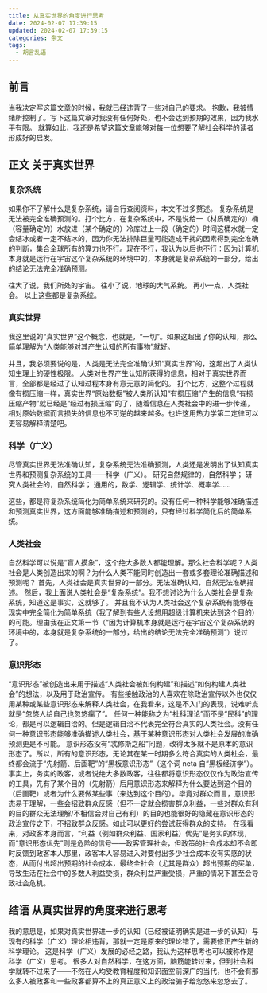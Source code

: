 ```yaml
---
title: 从真实世界的角度进行思考
date: 2024-02-07 17:39:15
updated: 2024-02-07 17:39:15
categories: 杂文
tags:
  - 胡言乱语
---
```


## 前言

当我决定写这篇文章的时候，我就已经违背了一些对自己的要求。
抱歉，我被情绪所控制了。写下这篇文章对我没有任何好处，也不会达到预期的效果，因为我水平有限。
就算如此，我还是希望这篇文章能够对每一位想要了解社会科学的读者形成好的启发。

## 正文 关于真实世界

### 复杂系统

如果你不了解什么是复杂系统，请自行查阅资料，本文不过多赘述。
复杂系统是无法被完全准确预测的。打个比方，在复杂系统中，不是说给一（材质确定的）桶（容量确定的）水放进（某个确定的）冷库过上一段（确定的）时间这桶水就一定会结冰或者一定不结冰的，因为你无法排除巨量可能造成干扰的因素得到完全准确的判断，集合全球所有的算力也不行。现在不行，我认为以后也不行：因为计算机本身就是运行在宇宙这个复杂系统的环境中的，本身就是复杂系统的一部分，给出的结论无法完全准确预测。

往大了说，我们所处的宇宙。
往小了说，地球的大气系统。
再小一点，人类社会。
以上这些都是复杂系统。

### 真实世界

我这里说的“真实世界”这个概念，也就是，“一切”。如果这超出了你的认知，那么简单理解为“人类能够对其产生认知的所有事物”就好。

并且，我必须要说的是，人类是无法完全准确认知“真实世界”的，这超出了人类认知生理上的硬性极限。
人类对世界产生认知所获得的信息，相对于真实世界而言，全部都是经过了认知过程本身有意无意的简化的。
打个比方，这整个过程就像有损压缩一样，真实世界“原始数据”被人类所认知“有损压缩”产生的信息“有损压缩产物”就已经是“经过有损压缩”的了，随着信息在人类社会中的进一步传递，相对原始数据而言损失的信息也不可逆的越来越多。也许这用热力学第二定律可以更容易解释清楚吧。

### 科学（广义）

尽管真实世界无法准确认知，复杂系统无法准确预测，人类还是发明出了认知真实世界和预测复杂系统的工具——科学（广义）。
研究自然规律的，自然科学；
研究人类社会的，自然科学；
通用的，数学、逻辑学、统计学、概率学......

这些，都是将复杂系统简化为简单系统来研究的。没有任何一种科学能够准确描述和预测真实世界，这方面能够准确描述和预测的，只有经过科学简化后的简单系统。

### 人类社会

自然科学可以说是“盲人摸象”，这个绝大多数人都能理解。那么社会科学呢？人类社会是人类创造出来的啊？为什么人类不能同时创造出一套或多套理论准确描述和预测呢？
首先，人类社会是真实世界的一部分。无法准确认知，自然无法准确描述。
然后，我上面说人类社会是“复杂系统”。我不想讨论为什么人类社会是复杂系统，知道这是事实，这就够了。
并且我不认为人类社会这个复杂系统有能够在现实中完全简化为简单系统（我了解到有些人设想用超级计算机来达到这个目的）的可能。理由我在正文第一节（“因为计算机本身就是运行在宇宙这个复杂系统的环境中的，本身就是复杂系统的一部分，给出的结论无法完全准确预测”）说过了。

### 意识形态

“意识形态”被创造出来用于描述“人类社会被如何构建”和描述“如何构建人类社会”的想法，以及用于政治宣传。
有些接触政治的人喜欢在除政治宣传以外也仅仅用某种或某些意识形态来解释人类社会，在我看来，这是不入门的表现，说难听点就是“忽悠人给自己也忽悠瘸了”。
任何一种能称之为“社科理论”而不是“民科”的理论，都是可以逻辑自洽的。但是逻辑自洽不代表完全符合真实的人类社会。没有任何一种意识形态能够准确描述人类社会，基于某种意识形态对人类社会发展的准确预测更是不可能。
意识形态没有“忒修斯之船”问题，改得太多就不是原本的意识形态了。所以，所有的意识形态，无论其在某一时期多么符合真实的人类社会，最终都会流于“先射箭、后画靶”的“黑板意识形态”（这个词 neta 自“黑板经济学”）。
事实上，务实的政客，或者说绝大多数政客，往往都将意识形态仅仅作为政治宣传的工具，先有了某个目的（先射箭）后用意识形态来解释为什么要达到这个目的（后画靶）或者为什么要做某些事（来达到这个目的）。毕竟对群众而言，意识形态易于理解，一些会招致群众反感（但不一定就会损害群众利益，一些对群众有利的目的群众无法理解/不相信会对自己有利）的目的也能很好的隐藏在意识形态的政治宣传之下，不招致群众反感。如此可以更好的尝试获得群众的支持。
在我看来，对政客本身而言，“利益（例如群众利益、国家利益）优先”是务实的体现，而“意识形态优先”则是危险的信号——政客管理社会，但政策的社会成本却不会即时反馈到政客本人那里，政客本人容易进入对要付出多少社会成本没有实感的状态，从而付出超出预期的社会成本，最终全社会（尤其是群众）超出预期的买单，导致生活在社会中的多数人利益受损，群众利益严重受损，严重的情况下甚至会导致社会危机。

## 结语 从真实世界的角度来进行思考

我的意思是，如果对真实世界进一步的认知（已经被证明确实是进一步的认知）与现有的科学（广义）理论相违背，那就一定是原来的理论错了，需要修正产生新的科学理论。
这是科学（广义）发展的必经之路，我认为这样思考也可以被称作是科学（广义）思考。
很多人对自然科学，在这方面，脑筋能转过来，但到社会科学就转不过来了——不然在人均受教育程度和知识面空前深广的当代，也不会有那么多人被政客和一些政客都算不上的真正意义上的政治骗子给忽悠来忽悠去了。
